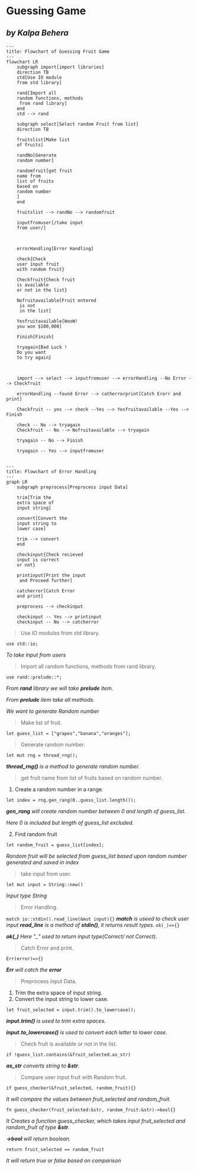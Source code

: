 # Guessing Game
*by Kalpa Behera*
---

```mermaid
---
title: Flowchart of Guessing Fruit Game
---
flowchart LR
    subgraph import[import libraries]
    direction TB
    std[Use IO module
    from std library]

    rand[Import all 
    random functions, methods
     from rand library]
    end
    std --> rand

    subgraph select[Select random Fruit from list]
    direction TB

    fruitslist[Make list
    of fruits]

    randNo[Generate
    random number]

    randomfruit[get fruit
    name from 
    list of fruits 
    based on
    random number
    ]
    end

    fruitslist --> randNo --> randomfruit
    
    inputfromuser[/take input
    from user/]



    errorHandling[Error Handling]

    check{Check 
    user input fruit
    with random fruit}

    Checkfruit{Check fruit 
    is available 
    or not in the list}

    Nofruitavailable[Fruit entered
     is not 
     in the list]

    Yesfruitavailable[WooW!
    you won $100,000]

    Finish[Finish]

    tryagain{Bad Luck !
    Do you want 
    to try again}



    import --> select --> inputfromuser --> errorHandling --No Error --> Checkfruit

    errorHandling --found Error --> catherrorprint[Catch Erorr and print]

    Checkfruit -- yes --> check --Yes --> Yesfruitavailable --Yes --> Finish

    check -- No --> tryagain
    Checkfruit -- No --> Nofruitavailable --> tryagain

    tryagain -- No --> Finish

    tryagain -- Yes --> inputfromuser


```

```mermaid
---
title: Flowchart of Error Handling
---
graph LR
    subgraph preprocess[Preprocess input Data]
    
    trim[Trim the 
    extra space of 
    input string]

    convert[Convert the 
    input string to 
    lower case]

    trim --> convert
    end

    checkinput{Check recieved 
    input is correct
    or not}

    printinput[Print the input
     and Proceed further]

    catcherror[Catch Error
    and print]

    preprocess --> checkinput

    checkinput -- Yes --> printinput
    checkinput -- No --> catcherror

```


> Use IO modules from std library.

`use std::io;`

*To take input from users*

> Import all random functions, methods from rand library.

`use rand::prelude::*;`

*From **rand** library we will take **prelude** item.*

*From **prelude** item take all methods.*

*We want to generate Random number*

> Make list of fruit.

`let guess_list = ["grapes","banana","oranges"];`

> Generate random number.

`let mut rng = thread_rng();`

***thread_rng()** is a method to generate random number.*

> get fruit name from list of fruits based on random number.

1. Create a random number in a range.

`let index = rng.gen_rang(0..guess_list.length());`

***gen_rang** will create random number between 0 and length of guess_list.*

*Here 0 is included but length of guess_list excluded.*

2. Find random fruit

`let random_fruit = guess_list[index];`

*Random fruit will be selected from guess_list based upon random number generated and saved in index*

> take input from user.

`let mut input = String::new()`

 *Input type String*

> Error Handling.

`match io::stdin().read_line(&mut input){}`
***match** is useed to check user input*
***read_line** is a method of **stdin()**, it returns result types.*
`ok(_)=>{}`

***ok(_)** Here "_" used to return input type(Correct/ not Correct).*

> Catch Error and print.

`Err(error)=>{}`

***Err** will catch the **error***

> Preprocess input Data.
1. Trim the extra space of input string.
2. Convert the input string to lower case.

`let fruit_selected = input.trim().to_lowercase();`

***input.trim()** is used to trim extra spaces.*

***input.to_lowercase()** is used to convert each letter to lower case.*

> Check fruit is available or not in the list.

`if !guess_list.contains(&fruit_selected.as_str)`

***as_str** converts string to **&str**.*

> Compare user input fruit with Random fruit.

`if guess_checker(&fruit_selected, random_fruit){}`

*It will compare the values between fruit_selected and random_fruit.*

`fn guess_checker(fruit_selected:&str, random_fruit:&str)->bool{}`

*It Creates a function guess_checker, which takes input fruit_selected and random_fruit of type **&str**.*

***->bool** will return boolean.*

`return fruit_selected == random_fruit`

*It will return true or false based on comparison*















